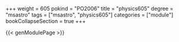 +++
weight = 605
pokind = "PO2006"
title = "physics605"
degree = "msastro"
tags = ["msastro", "physics605"]
categories = ["module"]
bookCollapseSection = true
+++

{{< genModulePage >}}
